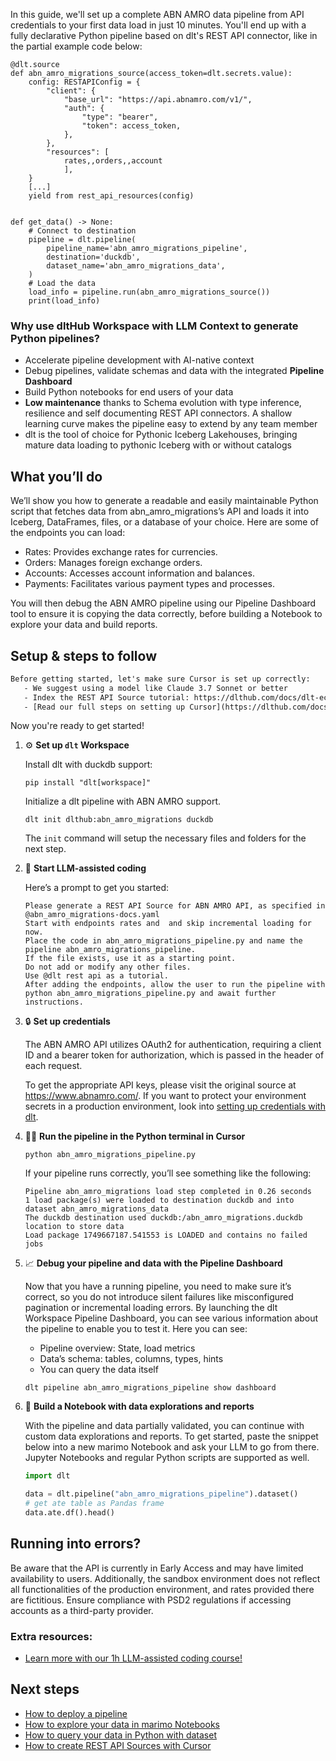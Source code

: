 In this guide, we'll set up a complete ABN AMRO data pipeline from API credentials to your first data load in just 10 minutes. You'll end up with a fully declarative Python pipeline based on dlt's REST API connector, like in the partial example code below:

```python-outcome
@dlt.source
def abn_amro_migrations_source(access_token=dlt.secrets.value):
    config: RESTAPIConfig = {
        "client": {
            "base_url": "https://api.abnamro.com/v1/",
            "auth": {
                "type": "bearer",
                "token": access_token,
            },
        },
        "resources": [
            rates,,orders,,account
            ],
    }
    [...]
    yield from rest_api_resources(config)


def get_data() -> None:
    # Connect to destination
    pipeline = dlt.pipeline(
        pipeline_name='abn_amro_migrations_pipeline',
        destination='duckdb',
        dataset_name='abn_amro_migrations_data', 
    )
    # Load the data
    load_info = pipeline.run(abn_amro_migrations_source())
    print(load_info) 
```

### Why use dltHub Workspace with LLM Context to generate Python pipelines?

- Accelerate pipeline development with AI-native context
- Debug pipelines, validate schemas and data with the integrated **Pipeline Dashboard**
- Build Python notebooks for end users of your data
- **Low maintenance** thanks to Schema evolution with type inference, resilience and self documenting REST API connectors. A shallow learning curve makes the pipeline easy to extend by any team member
- dlt is the tool of choice for Pythonic Iceberg Lakehouses, bringing mature data loading to pythonic Iceberg with or without catalogs

## What you’ll do

We’ll show you how to generate a readable and easily maintainable Python script that fetches data from abn_amro_migrations’s API and loads it into Iceberg, DataFrames, files, or a database of your choice. Here are some of the endpoints you can load:

- Rates: Provides exchange rates for currencies.
- Orders: Manages foreign exchange orders.
- Accounts: Accesses account information and balances.
- Payments: Facilitates various payment types and processes.

You will then debug the ABN AMRO pipeline using our Pipeline Dashboard tool to ensure it is copying the data correctly, before building a Notebook to explore your data and build reports.

## Setup & steps to follow

```default
Before getting started, let's make sure Cursor is set up correctly:
   - We suggest using a model like Claude 3.7 Sonnet or better
   - Index the REST API Source tutorial: https://dlthub.com/docs/dlt-ecosystem/verified-sources/rest_api/ and add it to context as **@dlt rest api**
   - [Read our full steps on setting up Cursor](https://dlthub.com/docs/dlt-ecosystem/llm-tooling/cursor-restapi#23-configuring-cursor-with-documentation)
```

Now you're ready to get started!

1. ⚙️ **Set up `dlt` Workspace**
    
    Install dlt with duckdb support:
    ```shell
    pip install "dlt[workspace]"
    ```

    Initialize a dlt pipeline with ABN AMRO support.
    ```shell
    dlt init dlthub:abn_amro_migrations duckdb
    ```

    The `init` command will setup the necessary files and folders for the next step.
    
2. 🤠 **Start LLM-assisted coding**
    
    Here’s a prompt to get you started:
    
    ```prompt
    Please generate a REST API Source for ABN AMRO API, as specified in @abn_amro_migrations-docs.yaml 
    Start with endpoints rates and  and skip incremental loading for now. 
    Place the code in abn_amro_migrations_pipeline.py and name the pipeline abn_amro_migrations_pipeline. 
    If the file exists, use it as a starting point. 
    Do not add or modify any other files. 
    Use @dlt rest api as a tutorial. 
    After adding the endpoints, allow the user to run the pipeline with python abn_amro_migrations_pipeline.py and await further instructions.
    ```

    
3. 🔒 **Set up credentials** 
    
    The ABN AMRO API utilizes OAuth2 for authentication, requiring a client ID and a bearer token for authorization, which is passed in the header of each request.
    
    To get the appropriate API keys, please visit the original source at https://www.abnamro.com/.
    If you want to protect your environment secrets in a production environment, look into [setting up credentials with dlt](https://dlthub.com/docs/walkthroughs/add_credentials).
    
4. 🏃‍♀️ **Run the pipeline in the Python terminal in Cursor**
    
    ```shell
    python abn_amro_migrations_pipeline.py
    ```
    
    If your pipeline runs correctly, you’ll see something like the following:
    
    ```shell
    Pipeline abn_amro_migrations load step completed in 0.26 seconds
    1 load package(s) were loaded to destination duckdb and into dataset abn_amro_migrations_data
    The duckdb destination used duckdb:/abn_amro_migrations.duckdb location to store data
    Load package 1749667187.541553 is LOADED and contains no failed jobs
    ```
    
5. 📈 **Debug your pipeline and data with the Pipeline Dashboard**

    Now that you have a running pipeline, you need to make sure it’s correct, so you do not introduce silent failures like misconfigured pagination or incremental loading errors. By launching the dlt Workspace Pipeline Dashboard, you can see various information about the pipeline to enable you to test it. Here you can see:
    - Pipeline overview: State, load metrics
    - Data’s schema: tables, columns, types, hints
    - You can query the data itself
    
    ```shell
    dlt pipeline abn_amro_migrations_pipeline show dashboard
    ```
    
6. 🐍 **Build a Notebook with data explorations and reports**

    With the pipeline and data partially validated, you can continue with custom data explorations and reports. To get started, paste the snippet below into a new marimo Notebook and ask your LLM to go from there. Jupyter Notebooks and regular Python scripts are supported as well.

    
    ```python
    import dlt

   data = dlt.pipeline("abn_amro_migrations_pipeline").dataset()
   # get ate table as Pandas frame
   data.ate.df().head()
    ```

## Running into errors?

Be aware that the API is currently in Early Access and may have limited availability to users. Additionally, the sandbox environment does not reflect all functionalities of the production environment, and rates provided there are fictitious. Ensure compliance with PSD2 regulations if accessing accounts as a third-party provider.

### Extra resources:

- [Learn more with our 1h LLM-assisted coding course!](https://www.youtube.com/watch?v=GGid70rnJuM)

## Next steps

- [How to deploy a pipeline](https://dlthub.com/docs/walkthroughs/deploy-a-pipeline)
- [How to explore your data in marimo Notebooks](https://dlthub.com/docs/general-usage/dataset-access/marimo)
- [How to query your data in Python with dataset](https://dlthub.com/docs/general-usage/dataset-access/dataset)
- [How to create REST API Sources with Cursor](https://dlthub.com/docs/dlt-ecosystem/llm-tooling/cursor-restapi)
